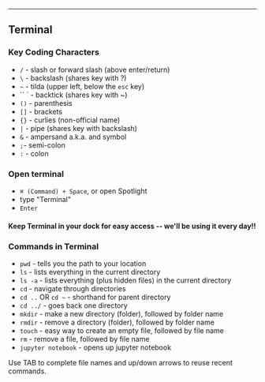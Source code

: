 <hr>

## Terminal

### Key Coding Characters

- `/` - slash or forward slash (above enter/return)
- `\` - backslash (shares key with ?)
- `~` - tilda (upper left, below the `esc` key)
- `` ` - backtick (shares key with ~)
- `()` - parenthesis
- `[]` - brackets
- `{}` - curlies (non-official name)
- `|` - pipe (shares key with backslash)
- `&` - ampersand a.k.a. and symbol
- `;`- semi-colon
- `:` - colon

### Open terminal
- `⌘ (Command) + Space`, or open Spotlight
- type "Terminal"
- `Enter`

#### Keep Terminal in your dock for easy access -- we'll be using it every day!!

### Commands in Terminal

- `pwd` - tells you the path to your location
- `ls` - lists everything in the current directory
- `ls -a` - lists everything (plus hidden files) in the current directory
- `cd` - navigate through directories
- `cd ..` OR `cd ~` - shorthand for parent directory
- `cd ../` - goes back one directory
- `mkdir` - make a new directory (folder), followed by folder name
- `rmdir` - remove a directory (folder), followed by folder name
- `touch` - easy way to create an empty file, followed by file name
- `rm` - remove a file, followed by file name
- `jupyter notebook` - opens up jupyter notebook

Use TAB to complete file names and up/down arrows to reuse recent commands.